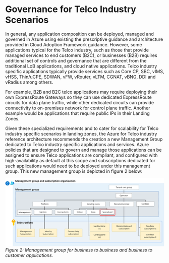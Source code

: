 # Governance for Telco Industry Scenarios

In general, any application composition can be deployed, managed and governed in Azure using existing the prescriptive guidance and architecture provided in Cloud Adoption Framework guidance. However, some applications typical for the Telco industry, such as those that provide managed services to end customers (B2C), or businesses (B2B) requires additional set of controls and governance that are different from the traditional LoB applications, and cloud native applications. Telco industry specific applications typically provide services such as Core CP, SBC, vIMS, vHSS, Thin/uCPE, SDWAN, vFW, vRouter, vLTM, CGNAT, vBNG, DDI and vRadius among others.

For example, B2B and B2C telco applications may require deploying their own ExpressRoute Gateways so they can use dedicated ExpressRoute circuits for data plane traffic, while other dedicated circuits can provide connectivity to on-premises network for control plane traffic. Another example would be applications that require public IPs in their Landing Zones.

Given these specialized requirements and to cater for scalability for Telco industry specific scenarios in landing zones, the Azure for Telco industry reference architecture recommends the creation a new Management Group dedicated to Telco industry specific applications and services. Azure policies that are designed to govern and manage those applications can be assigned to ensure Telco applications are compliant, and configured with high-availability as default at this scope and subscriptions dedicated for such applications would need to be deployed under this management group. This new management group is depicted in figure 2 below:

![Management workloads](./management-group-telco.png)
_Figure 2: Management group for business to business and business to customer applications._